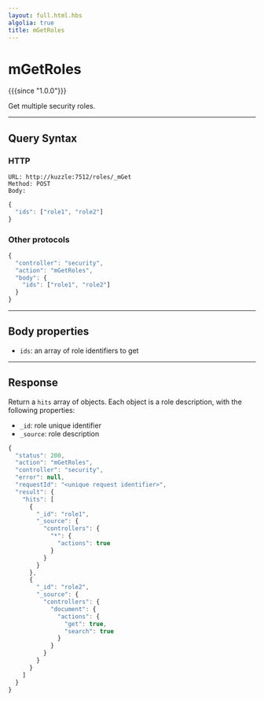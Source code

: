 ```yaml
---
layout: full.html.hbs
algolia: true
title: mGetRoles
---
```


# mGetRoles

{{{since "1.0.0"}}}

Get multiple security roles.

---

## Query Syntax

### HTTP

```http
URL: http://kuzzle:7512/roles/_mGet
Method: POST  
Body:
```

```js
{
  "ids": ["role1", "role2"]
}
```

### Other protocols

```js
{
  "controller": "security",
  "action": "mGetRoles",
  "body": {
    "ids": ["role1", "role2"]
  }
}
```
---

## Body properties

* `ids`: an array of role identifiers to get

---

## Response

Return a `hits` array of objects. Each object is a role description, with the following properties:

* `_id`: role unique identifier
* `_source`: role description

```javascript
{
  "status": 200,
  "action": "mGetRoles",
  "controller": "security",
  "error": null,
  "requestId": "<unique request identifier>",
  "result": {
    "hits": [
      {
        "_id": "role1",
        "_source": {
          "controllers": {
            "*": {
              "actions": true
            }
          }
        }
      },
      {
        "_id": "role2",
        "_source": {
          "controllers": {
            "document": {
              "actions": {
                "get": true,
                "search": true
              }
            }
          }
        }
      }
    ]
  }
}
```
